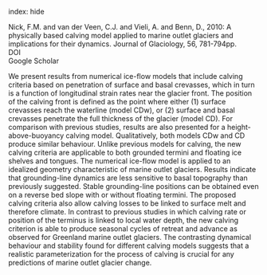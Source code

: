 index: hide

<div class="Citation">

  <div class="Citation-body">
    <div class="Citation-text">Nick, F.M. and van der Veen, C.J. and Vieli, A.  and Benn, D., 2010: A physically based calving model applied to marine outlet glaciers and implications for their dynamics. <span class="Article-journal">Journal of Glaciology, </span><span class="Article-volume">56, </span>781-794pp.</div>
    <div class="Citation-links">
      <div class="CitationLink" data-href="https://doi.org/10.3189/002214310794457344">
        <div class="CitationLink-icon CitationLink-Doi"></div>
        <div class="CitationLink-text">DOI</div>
      </div>
      <div class="CitationLink" data-href="https://scholar.google.com/scholar?q=10.3189/002214310794457344">
        <div class="CitationLink-icon CitationLink-Scholar"></div>
        <div class="CitationLink-text">Google Scholar</div>
      </div>
    </div>
  </div>
</div>

We present results from numerical ice-flow models that include calving criteria based on penetration of surface and basal crevasses, which in turn is a function of longitudinal strain rates near the glacier front. The position of the calving front is defined as the point where either (1) surface crevasses reach the waterline (model CDw), or (2) surface and basal crevasses penetrate the full thickness of the glacier (model CD). For comparison with previous studies, results are also presented for a height-above-buoyancy calving model. Qualitatively, both models CDw and CD produce similar behaviour. Unlike previous models for calving, the new calving criteria are applicable to both grounded termini and floating ice shelves and tongues. The numerical ice-flow model is applied to an idealized geometry characteristic of marine outlet glaciers. Results indicate that grounding-line dynamics are less sensitive to basal topography than previously suggested. Stable grounding-line positions can be obtained even on a reverse bed slope with or without floating termini. The proposed calving criteria also allow calving losses to be linked to surface melt and therefore climate. In contrast to previous studies in which calving rate or position of the terminus is linked to local water depth, the new calving criterion is able to produce seasonal cycles of retreat and advance as observed for Greenland marine outlet glaciers. The contrasting dynamical behaviour and stability found for different calving models suggests that a realistic parameterization for the process of calving is crucial for any predictions of marine outlet glacier change.

<div class="Citation-copy">

</div>